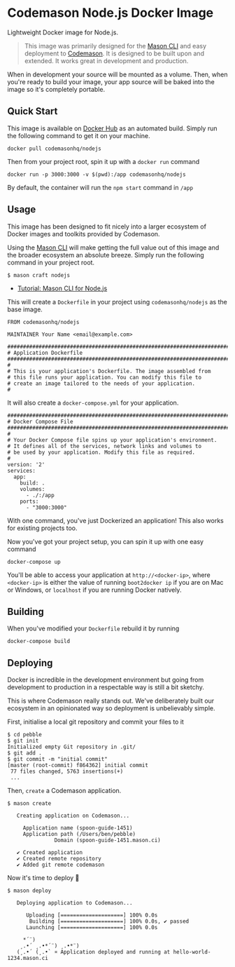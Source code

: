 # Codemason Node.js Docker Image

Lightweight Docker image for Node.js.

> This image was primarily designed for the [Mason CLI](https://github.com/codemasonhq/mason-cli) and easy deployment to [Codemason](http://codemason.io). It is designed to be built upon and extended. It works great in development and production.

When in development your source will be mounted as a volume. Then, when you're ready to build your image, your app source will be baked into the image so it's completely portable. 

## Quick Start
This image is available on [Docker Hub](https://hub.docker.com/r/codemasonhq/nodejs) as an automated build. Simply run the following command to get it on your machine. 
```
docker pull codemasonhq/nodejs
```

Then from your project root, spin it up with a `docker run` command
```
docker run -p 3000:3000 -v $(pwd):/app codemasonhq/nodejs
```

By default, the container will run the `npm start` command in `/app`

## Usage 
This image has been designed to fit nicely into a larger ecosystem of Docker images and toolkits provided by Codemason. 

Using the [Mason CLI](http://mason.ci/docs/mason-cli) will make getting the full value out of this image and the broader ecosystem an absolute breeze. Simply run the following command in your project root.
```
$ mason craft nodejs
```
  - [Tutorial: Mason CLI for Node.js](#)


This will create a `Dockerfile` in your project using `codemasonhq/nodejs` as the base image.
```
FROM codemasonhq/nodejs

MAINTAINER Your Name <email@example.com>

###########################################################################
# Application Dockerfile
###########################################################################
#
# This is your application's Dockerfile. The image assembled from
# this file runs your application. You can modify this file to
# create an image tailored to the needs of your application. 
#
```

It will also create a `docker-compose.yml` for your application.
```
###########################################################################
# Docker Compose File
###########################################################################
#
# Your Docker Compose file spins up your application's environment.
# It defines all of the services, network links and volumes to
# be used by your application. Modify this file as required.
#
version: '2'
services:
  app:
    build: . 
    volumes:
      - ./:/app
    ports:
      - "3000:3000"
```

With one command, you've just Dockerized an application! This also works for existing projects too.

Now you've got your project setup, you can spin it up with one easy command
```
docker-compose up
```

You'll be able to access your application at `http://<docker-ip>`, where `<docker-ip>` is either the value of running `boot2docker ip` if you are on Mac or Windows, or `localhost` if you are running Docker natively.

## Building
When you've modified your `Dockerfile` rebuild it by running 
```
docker-compose build 
```

## Deploying
Docker is incredible in the development environment but going from development to production in a respectable way is still a bit sketchy. 

This is where Codemason really stands out. We've deliberately built our ecosystem in an opinionated way so deployment is unbelievably simple.

First, initialise a local git repository and commit your files to it
```
$ cd pebble
$ git init
Initialized empty Git repository in .git/
$ git add .
$ git commit -m "initial commit"
[master (root-commit) f864362] initial commit
 77 files changed, 5763 insertions(+)
 ...
```

Then, `create` a Codemason application.
```
$ mason create

   Creating application on Codemason...

⁣     Application name (spoon-guide-1451)
⁣     Application path (/Users/ben/pebble)
⁣               Domain (spoon-guide-1451.mason.ci)

   ✔ Created application
   ✔ Created remote repository
   ✔ Added git remote codemason
```

Now it's time to deploy 🚀
```
$ mason deploy

   Deploying application to Codemason...

      Uploading [====================] 100% 0.0s
       Building [====================] 100% 0.0s, ✔ passed
      Launching [====================] 100% 0.0s

     *´¨)
    ¸.•´ ¸.•*´¨) ¸.•*¨)
   (¸.•´ (¸.•` ¤ Application deployed and running at hello-world-1234.mason.ci

```



